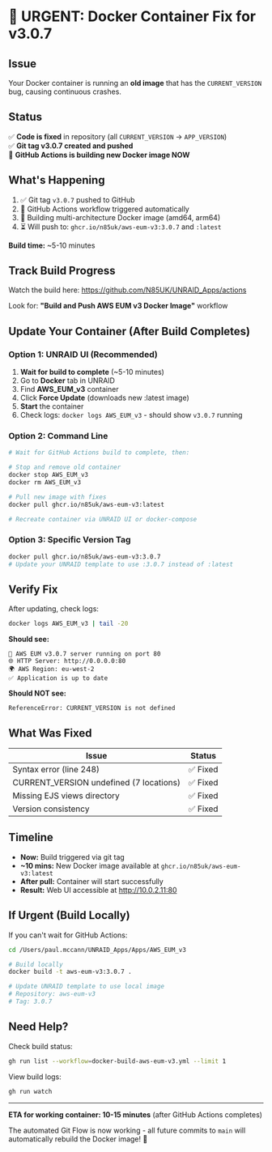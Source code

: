 # 🚨 URGENT: Docker Container Fix for v3.0.7

## Issue
Your Docker container is running an **old image** that has the `CURRENT_VERSION` bug, causing continuous crashes.

## Status
✅ **Code is fixed** in repository (all `CURRENT_VERSION` → `APP_VERSION`)  
✅ **Git tag v3.0.7 created and pushed**  
🔄 **GitHub Actions is building new Docker image NOW**

## What's Happening

1. ✅ Git tag `v3.0.7` pushed to GitHub
2. 🔄 GitHub Actions workflow triggered automatically
3. 🔄 Building multi-architecture Docker image (amd64, arm64)
4. ⏳ Will push to: `ghcr.io/n85uk/aws-eum-v3:3.0.7` and `:latest`

**Build time:** ~5-10 minutes

## Track Build Progress

Watch the build here:
https://github.com/N85UK/UNRAID_Apps/actions

Look for: **"Build and Push AWS EUM v3 Docker Image"** workflow

## Update Your Container (After Build Completes)

### Option 1: UNRAID UI (Recommended)

1. **Wait for build to complete** (~5-10 minutes)
2. Go to **Docker** tab in UNRAID
3. Find **AWS_EUM_v3** container
4. Click **Force Update** (downloads new :latest image)
5. **Start** the container
6. Check logs: `docker logs AWS_EUM_v3` - should show `v3.0.7` running

### Option 2: Command Line

```bash
# Wait for GitHub Actions build to complete, then:

# Stop and remove old container
docker stop AWS_EUM_v3
docker rm AWS_EUM_v3

# Pull new image with fixes
docker pull ghcr.io/n85uk/aws-eum-v3:latest

# Recreate container via UNRAID UI or docker-compose
```

### Option 3: Specific Version Tag

```bash
docker pull ghcr.io/n85uk/aws-eum-v3:3.0.7
# Update your UNRAID template to use :3.0.7 instead of :latest
```

## Verify Fix

After updating, check logs:

```bash
docker logs AWS_EUM_v3 | tail -20
```

**Should see:**
```
🚀 AWS EUM v3.0.7 server running on port 80
🌐 HTTP Server: http://0.0.0.0:80
🌍 AWS Region: eu-west-2
✅ Application is up to date
```

**Should NOT see:**
```
ReferenceError: CURRENT_VERSION is not defined
```

## What Was Fixed

| Issue | Status |
|-------|--------|
| Syntax error (line 248) | ✅ Fixed |
| CURRENT_VERSION undefined (7 locations) | ✅ Fixed |
| Missing EJS views directory | ✅ Fixed |
| Version consistency | ✅ Fixed |

## Timeline

- **Now:** Build triggered via git tag
- **~10 mins:** New Docker image available at `ghcr.io/n85uk/aws-eum-v3:latest`
- **After pull:** Container will start successfully
- **Result:** Web UI accessible at http://10.0.2.11:80

## If Urgent (Build Locally)

If you can't wait for GitHub Actions:

```bash
cd /Users/paul.mccann/UNRAID_Apps/Apps/AWS_EUM_v3

# Build locally
docker build -t aws-eum-v3:3.0.7 .

# Update UNRAID template to use local image
# Repository: aws-eum-v3
# Tag: 3.0.7
```

## Need Help?

Check build status:
```bash
gh run list --workflow=docker-build-aws-eum-v3.yml --limit 1
```

View build logs:
```bash
gh run watch
```

---

**ETA for working container: 10-15 minutes** (after GitHub Actions completes)

The automated Git Flow is now working - all future commits to `main` will automatically rebuild the Docker image! 🚀
